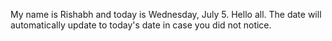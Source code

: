My name is Rishabh and today is Wednesday, July 5. Hello all. The date will automatically update to today's date in case you did not notice.
